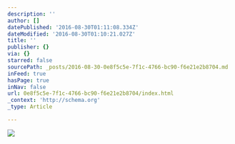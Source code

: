 ```yaml
---
description: ''
author: []
datePublished: '2016-08-30T01:11:08.334Z'
dateModified: '2016-08-30T01:10:21.027Z'
title: ''
publisher: {}
via: {}
starred: false
sourcePath: _posts/2016-08-30-0e8f5c5e-7f1c-4766-bc90-f6e21e2b8704.md
inFeed: true
hasPage: true
inNav: false
url: 0e8f5c5e-7f1c-4766-bc90-f6e21e2b8704/index.html
_context: 'http://schema.org'
_type: Article

---
```

![](https://the-grid-user-content.s3-us-west-2.amazonaws.com/509a6963-2b4b-4b3f-aa60-456adeabd554.jpg)